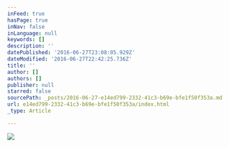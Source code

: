 ```yaml
---
inFeed: true
hasPage: true
inNav: false
inLanguage: null
keywords: []
description: ''
datePublished: '2016-06-27T23:08:05.929Z'
dateModified: '2016-06-27T22:42:25.736Z'
title: ''
author: []
authors: []
publisher: null
starred: false
sourcePath: _posts/2016-06-27-e14ed799-2332-41c3-b69e-bfe1f50f353a.md
url: e14ed799-2332-41c3-b69e-bfe1f50f353a/index.html
_type: Article

---
```

![](https://the-grid-user-content.s3-us-west-2.amazonaws.com/ab35ff56-d220-41d6-ae38-35ce3f4aad56.jpg)